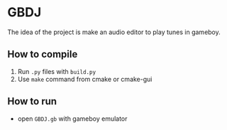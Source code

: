 # GBDJ
The idea of the project is make an audio editor to play tunes in gameboy.

## How to compile
1) Run ```.py``` files with ```build.py```
2) Use ```make``` command from cmake or cmake-gui

## How to run
- open ```GBDJ.gb``` with gameboy emulator